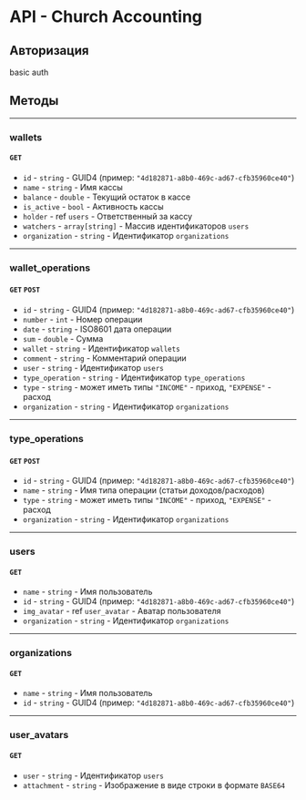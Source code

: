 # API - Church Accounting
## Авторизация
basic auth

## Методы

---
### wallets
#### `GET`
* `id` - `string` - GUID4 (пример: `"4d182871-a8b0-469c-ad67-cfb35960ce40"`)
* `name` - `string` - Имя кассы
* `balance` - `double` - Текущий остаток в кассе
* `is_active` - `bool` - Активность кассы
* `holder` - ref `users` - Ответственный за кассу
* `watchers` - `array[string]` - Массив идентификаторов `users`
* `organization` - `string` - Идентификатор `organizations`
---

### wallet_operations
#### `GET` `POST`
* `id` - `string` - GUID4 (пример: `"4d182871-a8b0-469c-ad67-cfb35960ce40"`)
* `number` - `int` - Номер операции
* `date` - `string` - ISO8601 дата операции
* `sum` - `double` - Сумма
* `wallet` - `string` - Идентификатор `wallets`
* `comment` - `string` - Комментарий операции
* `user` - `string` - Идентификатор `users`
* `type_operation` - `string` - Идентификатор `type_operations`
* `type` - `string` - может иметь типы `"INCOME"` - приход, `"EXPENSE"` - расход
* `organization` - `string` - Идентификатор `organizations`

---
### type_operations
#### `GET` `POST`
* `id` - `string` - GUID4 (пример: `"4d182871-a8b0-469c-ad67-cfb35960ce40"`)
* `name` - `string` - Имя типа операции (статьи доходов/расходов)
* `type` - `string` - может иметь типы `"INCOME"` - приход, `"EXPENSE"` - расход 
* `organization` - `string` - Идентификатор `organizations`

---
### users
#### `GET`
* `name` - `string` - Имя пользователь
* `id` - `string` - GUID4 (пример: `"4d182871-a8b0-469c-ad67-cfb35960ce40"`)
* `img_avatar` - ref `user_avatar` - Аватар пользователя
* `organization` - `string` - Идентификатор `organizations`
  
---
### organizations
#### `GET`
* `name` - `string` - Имя пользователь
* `id` - `string` - GUID4 (пример: `"4d182871-a8b0-469c-ad67-cfb35960ce40"`)

---
### user_avatars
#### `GET`
* `user` - `string` - Идентификатор `users`
* `attachment` - `string` - Изображение в виде строки в формате `BASE64`



